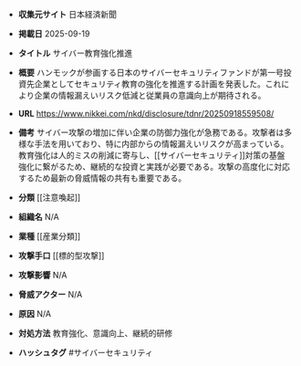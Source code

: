 - **収集元サイト**
日本経済新聞

- **掲載日**
2025-09-19

- **タイトル**
サイバー教育強化推進

- **概要**
ハンモックが参画する日本のサイバーセキュリティファンドが第一号投資先企業としてセキュリティ教育の強化を推進する計画を発表した。これにより企業の情報漏えいリスク低減と従業員の意識向上が期待される。

- **URL**
https://www.nikkei.com/nkd/disclosure/tdnr/20250918559508/

- **備考**
サイバー攻撃の増加に伴い企業の防御力強化が急務である。攻撃者は多様な手法を用いており、特に内部からの情報漏えいリスクが高まっている。教育強化は人的ミスの削減に寄与し、[[サイバーセキュリティ]]対策の基盤強化に繋がるため、継続的な投資と実践が必要である。攻撃の高度化に対応するため最新の脅威情報の共有も重要である。

- **分類**
[[注意喚起]]

- **組織名**
N/A

- **業種**
[[産業分類]]

- **攻撃手口**
[[標的型攻撃]]

- **攻撃影響**
N/A

- **脅威アクター**
N/A

- **原因**
N/A

- **対処方法**
教育強化、意識向上、継続的研修

- **ハッシュタグ**
#サイバーセキュリティ
